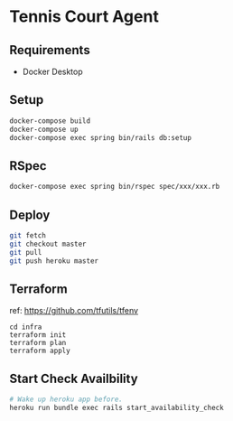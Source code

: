 # Tennis Court Agent

## Requirements

- Docker Desktop

## Setup

```sh
docker-compose build
docker-compose up
docker-compose exec spring bin/rails db:setup
```

## RSpec

```sh
docker-compose exec spring bin/rspec spec/xxx/xxx.rb
```

## Deploy

```sh
git fetch
git checkout master
git pull
git push heroku master
```

## Terraform

ref: https://github.com/tfutils/tfenv

```
cd infra
terraform init
terraform plan
terraform apply
```

## Start Check Availbility

```sh
# Wake up heroku app before.
heroku run bundle exec rails start_availability_check
```
